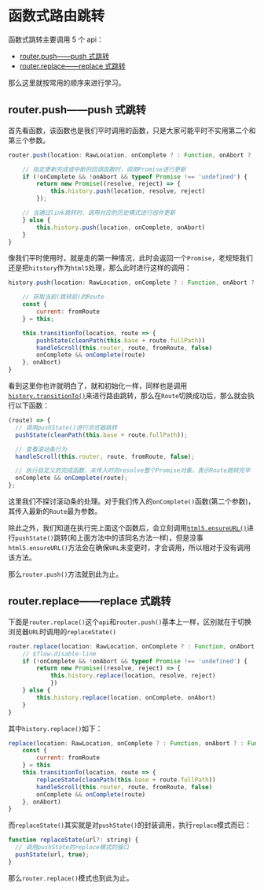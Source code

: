 # 函数式路由跳转

函数式跳转主要调用 5 个 api：

- [router.push——push 式跳转](#routerpushpush-式跳转)
- [router.replace——replace 式跳转](#routerreplacereplace-式跳转)

那么这里就按常用的顺序来进行学习。

## router.push——push 式跳转

首先看函数，该函数也是我们平时调用的函数，只是大家可能平时不实用第二个和第三个参数。

```js
router.push(location: RawLocation, onComplete ? : Function, onAbort ? : Function) {

    // 指定更新完成或中断的回调函数时，调用Promise进行更新
    if (!onComplete && !onAbort && typeof Promise !== 'undefined') {
        return new Promise((resolve, reject) => {
            this.history.push(location, resolve, reject)
        });

    // 当通过link跳转时，调用对应的历史模式进行组件更新
    } else {
        this.history.push(location, onComplete, onAbort)
    }
}
```

像我们平时使用时，就是走的第一种情况，此时会返回一个`Promise`，老规矩我们还是把`hitstory`作为`html5`处理，那么此时进行这样的调用：

```js
history.push(location: RawLocation, onComplete ? : Function, onAbort ? : Function) {

    // 获取当前(跳转前)的Route
    const {
        current: fromRoute
    } = this;

    this.transitionTo(location, route => {
        pushState(cleanPath(this.base + route.fullPath))
        handleScroll(this.router, route, fromRoute, false)
        onComplete && onComplete(route)
    }, onAbort)
}
```

看到这里你也许就明白了，就和初始化一样，同样也是调用[`history.transitionTo()`](../../../路由模式/base基础模式/实例方法/README.md#route过渡切换historytransitionto)来进行路由跳转，那么在`Route`切换成功后，那么就会执行以下函数：

```js
(route) => {
  // 调用pushState()进行浏览器跳转
  pushState(cleanPath(this.base + route.fullPath));

  // 查看滚动条行为
  handleScroll(this.router, route, fromRoute, false);

  // 执行自定义的完成函数，未传入时则resolve整个Promise对象，表示Route跳转完毕
  onComplete && onComplete(route);
};
```

这里我们不探讨滚动条的处理。对于我们传入的`onComplete()`函数(第二个参数)，其传入最新的`Route`最为参数。

除此之外，我们知道在执行完上面这个函数后，会立刻调用[`html5.ensureURL()`](../../../路由模式/history模式/实例方法/README.md#切换浏览器urlhistoryensureurl)进行`pushState()`跳转(和上面方法中的该同名方法一样)，但是没事`html5.ensureURL()`方法会在确保`URL`未变更时，才会调用，所以相对于没有调用该方法。

那么`router.push()`方法就到此为止。

## router.replace——replace 式跳转

下面是`router.replace()`这个`api`和`router.push()`基本上一样，区别就在于切换浏览器`URL`时调用的`replaceState()`

```js
router.replace(location: RawLocation, onComplete ? : Function, onAbort ? : Function) {
    // $flow-disable-line
    if (!onComplete && !onAbort && typeof Promise !== 'undefined') {
        return new Promise((resolve, reject) => {
            this.history.replace(location, resolve, reject)
            })
    } else {
        this.history.replace(location, onComplete, onAbort)
    }
}
```

其中`history.replace()`如下：

```js
replace(location: RawLocation, onComplete ? : Function, onAbort ? : Function) {
    const {
        current: fromRoute
    } = this
    this.transitionTo(location, route => {
        replaceState(cleanPath(this.base + route.fullPath))
        handleScroll(this.router, route, fromRoute, false)
        onComplete && onComplete(route)
    }, onAbort)
}
```

而`replaceState()`其实就是对`pushState()`的封装调用，执行`replace`模式而已：

```js
function replaceState(url?: string) {
  // 调用pushState的replace模式的接口
  pushState(url, true);
}
```

那么`router.replace()`模式也到此为止。
